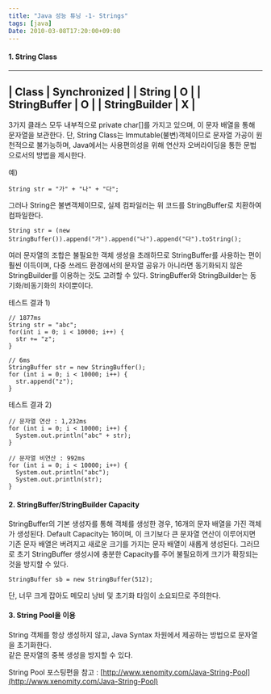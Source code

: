 ```yaml
---
title: "Java 성능 튜닝 -1- Strings"
tags: [java]
Date: 2010-03-08T17:20:00+09:00
---
```


#### **1. String Class**

---
| Class |  Synchronized |
|  String |  O |
|  StringBuffer |  O |
|  StringBuilder |  X |
---

3가지 클래스 모두 내부적으로 private char[]를 가지고 있으며, 이 문자 배열을 통해 문자열을 보관한다. 단, String Class는 Immutable(불변)객체이므로 문자열 가공이 원천적으로 불가능하며, Java에서는 사용편의성을 위해 연산자 오버라이딩을 통한 문법으로서의 방법을 제시한다.   
  
예)
```
String str = "가" + "나" + "다";
```
  
그러나 String은 불변객체이므로, 실제 컴파일러는 위 코드를 StringBuffer로 치환하여 컴파일한다.  

```
String str = (new StringBuffer()).append("가").append("나").append("다").toString();
```
  
여러 문자열의 조합은 불필요한 객체 생성을 초래하므로 StringBuffer를 사용하는 편이 훨씬 이득이며, 다중 쓰레드 환경에서의 문자열 공유가 아니라면 동기화되지 않은 StringBuilder를 이용하는 것도 고려할 수 있다. StringBuffer와 StringBuilder는 동기화/비동기화의 차이뿐이다.  
  
테스트 결과 1)  
```
// 1877ms
String str = "abc";
for(int i = 0; i < 10000; i++) {
  str += "z";
}

// 6ms
StringBuffer str = new StringBuffer();
for (int i = 0; i < 10000; i++) {
  str.append("z");
}
```
  
테스트 결과 2)  
```
// 문자열 연산 : 1,232ms
for (int i = 0; i < 10000; i++) {
  System.out.println("abc" + str);
}

// 문자열 비연산 : 992ms
for (int i = 0; i < 10000; i++) {
  System.out.println("abc");
  System.out.println(str);
}
```

#### **2. StringBuffer/StringBuilder Capacity**
StringBuffer의 기본 생성자를 통해 객체를 생성한 경우, 16개의 문자 배열을 가진 객체가 생성된다. Default Capacity는 16이며, 이 크기보다 큰 문자열 연산이 이루어지면 기존 문자 배열은 버려지고 새로운 크기를 가지는 문자 배열이 새롭게 생성된다. 그러므로 초기 StringBuffer 생성시에 충분한 Capacity를 주어 불필요하게 크기가 확장되는 것을 방지할 수 있다.  
  
```
StringBuffer sb = new StringBuffer(512);
```
  
단, 너무 크게 잡아도 메모리 낭비 및 초기화 타임이 소요되므로 주의한다.  
  

#### **3. String Pool을 이용**

String 객체를 항상 생성하지 않고, Java Syntax 차원에서 제공하는 방법으로 문자열을 초기화한다.  
같은 문자열의 중복 생성을 방지할 수 있다.  
  
String Pool 포스팅편을 참고 : [http://www.xenomity.com/Java-String-Pool](http://www.xenomity.com/Java-String-Pool)

